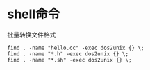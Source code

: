 # shell命令

批量转换文件格式

```shell
find . -name "hello.cc" -exec dos2unix {} \;
find . -name "*.h" -exec dos2unix {} \;
find . -name "*.sh" -exec dos2unix {} \;
```

